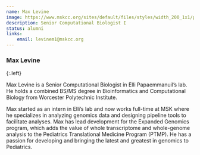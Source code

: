 ```yaml
---
name: Max Levine
image: https://www.mskcc.org/sites/default/files/styles/width_200_1x1/public/node/150283/3x2/levine_170926_08_1200x800.jpg?h=10d202d3
description: Senior Computational Biologist I
status: alumni
links:
    email: levinem1@mskcc.org
---
```


### Max Levine
{:.left}

Max Levine is a Senior Computational Biologist in Elli Papaemmanuil’s lab. He holds a combined BS/MS degree in Bioinformatics and Computational Biology from Worcester Polytechnic Institute.

Max started as an intern in Elli’s lab and now works full-time at MSK where he specializes in analyzing genomics data and designing pipeline tools to facilitate analyses. Max has lead development for the Expanded Genomics program, which adds the value of whole transcriptome and whole-genome analysis to the Pediatrics Translational Medicine Program (PTMP). He has a passion for developing and bringing the latest and greatest in genomics to Pediatrics.  
        